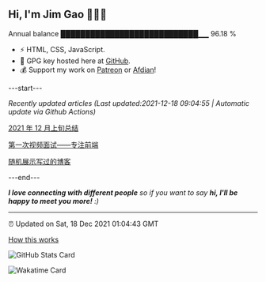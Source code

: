 
<h2>Hi, I'm Jim Gao 👋👨‍💻</h2>

Annual balance    ████████████████████████████▁▁   96.18 %

- ⚡ HTML, CSS, JavaScript.
- 🔑 GPG key hosted here at [GitHub](https://github.com/tianheg.gpg).
- 💰 Support my work on [Patreon](https://www.patreon.com/tianheg) or [Afdian](https://afdian.net/@tianheg)!

---start---

*Recently updated articles (Last updated:2021-12-18 09:04:55 | Automatic update via Github Actions)*

[2021 年 12 月上旬总结](https://www.yidajiabei.xyz/blog/2021/2021-dec-up-summary.html)

[第一次视频面试——专注前端](https://www.yidajiabei.xyz/blog/2021/first-interview.html)

[随机展示写过的博客](https://www.yidajiabei.xyz/blog/2021/random-blog.html)

---end---

<em><b>I love connecting with different people</b> so if you want to say <b>hi, I'll be happy to meet you more!</b> :)</em>

---

⏰ Updated on Sat, 18 Dec 2021 01:04:43 GMT

[How this works](https://github.com/tianheg/tianheg/issues/1)

![GitHub Stats Card](https://tianheg-readme-stats.vercel.app/api?username=tianheg&show_icons=true)

![Wakatime Card](https://tianheg-readme-stats.vercel.app/api/wakatime?username=tianheg&layout=compact)

